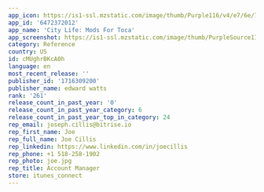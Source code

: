 ```yaml
---
app_icon: https://is1-ssl.mzstatic.com/image/thumb/Purple116/v4/e7/6e/78/e76e7885-3f39-c4a6-325f-554b18501f02/AppIcon-0-0-1x_U007emarketing-0-7-0-85-220.png/1024x1024bb.png
app_id: '6472372012'
app_name: 'City Life: Mods For Toca'
app_screenshot: https://is1-ssl.mzstatic.com/image/thumb/PurpleSource116/v4/c8/64/f2/c864f278-766c-d741-831d-9b74bb4d937c/6cf30955-84ab-42d5-bf84-55f09f990b14_world.jpg/2208x1242bb.png
category: Reference
country: US
id: cMUghrBKcA0h
language: en
most_recent_release: ''
publisher_id: '1716309200'
publisher_name: edward watts
rank: '261'
release_count_in_past_year: '0'
release_count_in_past_year_category: 6
release_count_in_past_year_top_in_category: 24
rep_email: joseph.cillis@bitrise.io
rep_first_name: Joe
rep_full_name: Joe Cillis
rep_linkedin: https://www.linkedin.com/in/joecillis
rep_phone: +1 518-258-1902
rep_photo: joe.jpg
rep_title: Account Manager
store: itunes_connect
---
```


